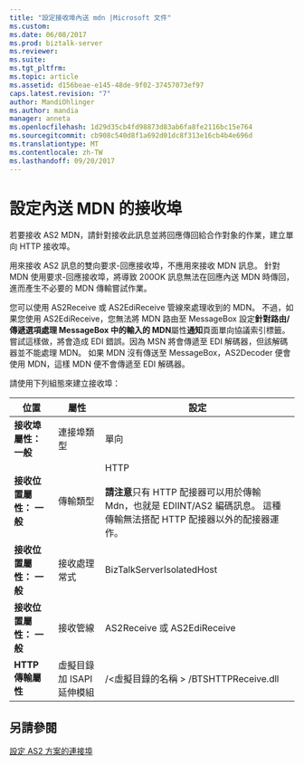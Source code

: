 ```yaml
---
title: "設定接收埠內送 mdn |Microsoft 文件"
ms.custom: 
ms.date: 06/08/2017
ms.prod: biztalk-server
ms.reviewer: 
ms.suite: 
ms.tgt_pltfrm: 
ms.topic: article
ms.assetid: d156beae-e145-48de-9f02-37457073ef97
caps.latest.revision: "7"
author: MandiOhlinger
ms.author: mandia
manager: anneta
ms.openlocfilehash: 1d29d35cb4fd98873d83ab6fa8fe2116bc15e764
ms.sourcegitcommit: cb908c540d8f1a692d01dc8f313e16cb4b4e696d
ms.translationtype: MT
ms.contentlocale: zh-TW
ms.lasthandoff: 09/20/2017
---
```

# <a name="configuring-a-receive-port-for-incoming-mdns"></a>設定內送 MDN 的接收埠
若要接收 AS2 MDN，請針對接收此訊息並將回應傳回給合作對象的作業，建立單向 HTTP 接收埠。  
  
 用來接收 AS2 訊息的雙向要求-回應接收埠，不應用來接收 MDN 訊息。 針對 MDN 使用要求-回應接收埠，將導致 200OK 訊息無法在回應內送 MDN 時傳回，進而產生不必要的 MDN 傳輸嘗試作業。  
  
 您可以使用 AS2Receive 或 AS2EdiReceive 管線來處理收到的 MDN。 不過，如果您使用 AS2EdiReceive，您無法將 MDN 路由至 MessageBox 設定**針對路由/傳遞選項處理 MessageBox 中的輸入的 MDN**屬性**通知**頁面單向協議索引標籤。嘗試這樣做，將會造成 EDI 錯誤。因為 MSN 將會傳遞至 EDI 解碼器，但該解碼器並不能處理 MDN。 如果 MDN 沒有傳送至 MessageBox，AS2Decoder 便會使用 MDN，這樣 MDN 便不會傳遞至 EDI 解碼器。  
  
 請使用下列組態來建立接收埠：  
  
|位置|屬性|設定|  
|--------------|--------------|-------------|  
|**接收埠屬性： 一般**|連接埠類型|單向|  
|**接收位置屬性： 一般**|傳輸類型|HTTP<br /><br /> **請注意**只有 HTTP 配接器可以用於傳輸 Mdn，也就是 EDIINT/AS2 編碼訊息。 這種傳輸無法搭配 HTTP 配接器以外的配接器運作。|  
|**接收位置屬性： 一般**|接收處理常式|BizTalkServerIsolatedHost|  
|**接收位置屬性： 一般**|接收管線|AS2Receive 或 AS2EdiReceive|  
|**HTTP 傳輸屬性**|虛擬目錄加 ISAPI 延伸模組|/\<虛擬目錄的名稱 > /BTSHTTPReceive.dll|  
  
## <a name="see-also"></a>另請參閱  
 [設定 AS2 方案的連接埠](../core/configuring-ports-for-an-as2-solution.md)